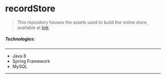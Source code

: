 # recordStore

> This repository houses the assets used to build the online store, available at [link](https://thebeststore.herokuapp.com)

##### Technologies:

---
- Java 8
- Spring Framework
- MySQL

---